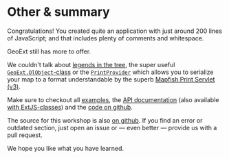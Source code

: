 # Other & summary

Congratulations! You created quite an application with just around 200 lines of JavaScript; and that includes plenty of comments and whitespace.

GeoExt still has more to offer.

We couldn't talk about [legends in the tree](http://rawgit.com/geoext/geoext3/master/examples/tree/tree-legend-simple.html), the super useful [`GeoExt.OlObject`-class](http://rawgit.com/geoext/geoext3/master/examples/mapviewform/mapviewform.html) or the [`PrintProvider`](http://rawgit.com/geoext/geoext3/master/examples/print/basic-mapfish.html) which allows you to serialize your map to a format understandable by the superb [Mapfish Print Servlet (v3)](http://mapfish.github.io/mapfish-print-doc/#/overview).

Make sure to checkout all [examples](http://geoext.github.io/geoext3/), the [API documentation](https://geoext.github.io/geoext3/v3.0.0/docs/) (also available [with ExtJS-classes](https://geoext.github.io/geoext3/v3.0.0/docs-w-ext/)) and the [code on github](https://github.com/geoext/geoext3).

The source for this workshop is also [on github](https://github.com/geoext/geoext3-ws). If you find an error or outdated section, just open an issue or &mdash; even better &mdash; provide us with a pull request.

We hope you like what you have learned.
